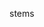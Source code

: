 stems

<!---
nexketch/nexketch is a ✨ special ✨ repository because its `README.md` (this file) appears on your GitHub profile.
You can click the Preview link to take a look at your changes.
--->
